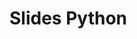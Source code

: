 # Slides Python

<ExternalIframe src="/cours/sources/revealjs/index.html?source=python"></ExternalIframe>